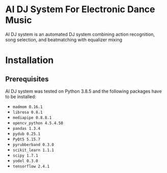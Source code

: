AI DJ System For Electronic Dance Music
=======================================

AI DJ system is an automated DJ system combining action recognition, song selection, and beatmatching with equalizer mixing

Installation
============

Prerequisites
-------------

AI DJ system was tested on Python 3.8.5 and the following packages have to be installed:

- `madmom 0.16.1`
- `librosa 0.8.1`
- `mediapipe 0.8.8.1`
- `opencv_python 4.5.4.58`
- `pandas 1.3.4`
- `pydub 0.25.1`
- `PyQt5 5.15.7`
- `pyrubberband 0.3.0`
- `scikit_learn 1.1.1`
- `scipy 1.7.1`
- `yodel 0.3.0`
- `tensorflow 2.4.1`
